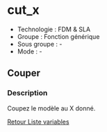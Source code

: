 # cut_x

* Technologie : FDM & SLA
* Groupe : Fonction générique
* Sous groupe : -
* Mode : -

## Couper

### Description

Coupez le modèle au X donné.

[Retour Liste variables](variable_list.md)